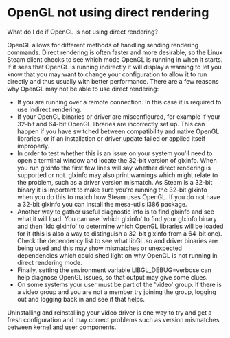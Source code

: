 # OpenGL not using direct rendering

What do I do if OpenGL is not using direct rendering?  
  
OpenGL allows for different methods of handling sending rendering commands.  Direct rendering is often faster and more desirable, so the Linux Steam client checks to see which mode OpenGL is running in when it starts.  If it sees that OpenGL is running indirectly it will display a warning to let you know that you may want to change your configuration to allow it to run directly and thus usually with better performance.  There are a few reasons why OpenGL may not be able to use direct rendering:  

* If you are running over a remote connection.  In this case it is required to use indirect rendering.
* If your OpenGL binaries or driver are misconfigured, for example if your 32-bit and 64-bit OpenGL libraries are incorrectly set up.  This can happen if you have switched between compatibility and native OpenGL libraries, or if an installation or driver update failed or applied itself improperly. 
* In order to test whether this is an issue on your system you'll need to open a terminal window and locate the 32-bit version of glxinfo.  When you run glxinfo the first few lines will say whether direct rendering is supported or not.  glxinfo may also print warnings which might relate to the problem, such as a driver version mismatch.  As Steam is a 32-bit binary it is important to make sure you're running the 32-bit glxinfo when you do this to match how Steam uses OpenGL.  If you do not have a 32-bit glxinfo you can install the mesa-utils:i386 package.
* Another way to gather useful diagnostic info is to find glxinfo and see what it will load.  You can use 'which glxinfo' to find your glxinfo binary and then 'ldd glxinfo' to determine which OpenGL libraries will be loaded for it (this is also a way to distinguish a 32-bit glxinfo from a 64-bit one).  Check the dependency list to see what libGL.so and driver binaries are being used and this may show mismatches or unexpected dependencies which could shed light on why OpenGL is not running in direct rendering mode.
* Finally, setting the environment variable LIBGL_DEBUG=verbose can help diagnose OpenGL issues, so that output may give some clues.
* On some systems your user must be part of the 'video' group.  If there is a video group and you are not a member try joining the group, logging out and logging back in and see if that helps.

  
Uninstalling and reinstalling your video driver is one way to try and get a fresh configuration and may correct problems such as version mismatches between kernel and user components.  
  
